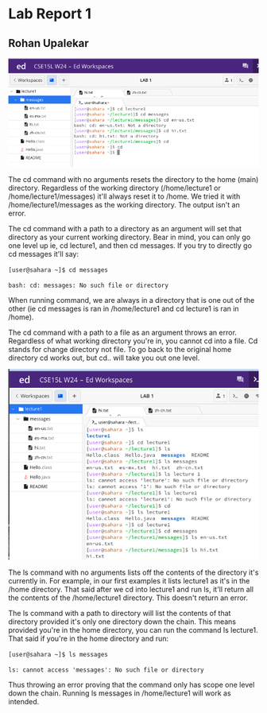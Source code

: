 # Lab Report 1

## Rohan Upalekar

![Image](https://github.com/rupalekarucsd/cse15l-lab-reports/blob/main/cd-ss.png)

The cd command with no arguments resets the directory to the  home (main) directory. Regardless of the working directory (/home/lecture1 or /home/lecture1/messages) it'll always reset it to /home. We tried it with /home/lecture1/messages as the working directory. The output isn't an error.

The cd command with a path to a directory as an argument will set that directory as your current working directory. Bear in mind, you can only go one level up ie, cd lecture1, and then cd messages. If you try to directly go cd messages it'll say:

`[user@sahara ~]$ cd messages`

`bash: cd: messages: No such file or directory`

When running command, we are always in a directory that is one out of the other (ie cd messages is ran in /home/lecture1 and cd lecture1 is ran in /home). 

The cd command with a path to a file as an argument throws an error. Regardless of what working directory you're in, you cannot cd into a file. Cd stands for change directory not file. To go back to the original home directory cd works out, but cd.. will take you out one level.

![Image](https://github.com/rupalekarucsd/cse15l-lab-reports/blob/main/ls-ss.png)

The ls command with no arguments lists off the contents of the directory it's currently in. For example, in our first examples it lists lecture1 as it's in the /home directory. That said after we cd into lecture1 and run ls, it'll return all the contents of the /home/lecture1 directory. This doesn't return an error.

The ls command with a path to directory will list the contents of that directory provided it's only one directory down the chain. This means provided you're in the home directory, you can run the command ls lecture1. That said if you're in the home directory and run: 

`[user@sahara ~]$ ls messages`

`ls: cannot access 'messages': No such file or directory`

Thus throwing an error proving that the command only has scope one level down the chain. Running ls messages in /home/lecture1 will work as intended.
